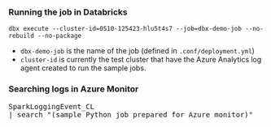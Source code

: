 ### Running the job in Databricks  
`dbx execute --cluster-id=0510-125423-hlu5t4s7 --job=dbx-demo-job --no-rebuild --no-package`  

- `dbx-demo-job` is the name of the job (defined in `.conf/deployment.yml`)  
- `cluster-id` is currently the test cluster that have the Azure Analytics log agent created to run the sample jobs.


### Searching logs in Azure Monitor

<pre>
SparkLoggingEvent_CL
| search "(sample Python job prepared for Azure monitor)"
</pre>